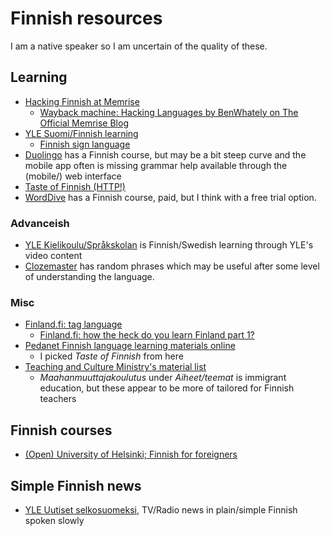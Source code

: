 <!--
SPDX-FileCopyrightText: 2023 Aminda Suomalainen

SPDX-License-Identifier: CC0-1.0
-->

# Finnish resources

I am a native speaker so I am uncertain of the quality of these.

## Learning

- [Hacking Finnish at Memrise](https://app.memrise.com/course/134598/hacking-finnish/)
  - [Wayback machine: Hacking Languages by BenWhately on The Official Memrise Blog](https://web.archive.org/web/20160118103207/http://www.memrise.com/blog/hacking-languages/)
- [YLE Suomi/Finnish learning](https://yle.fi/aihe/artikkeli/2015/12/15/suomi-finnish)
  - [Finnish sign language](https://yle.fi/aihe/artikkeli/2015/12/15/viittomakieli)
- [Duolingo](https://duolingo.com/) has a Finnish course, but may be a bit
  steep curve and the mobile app often is missing grammar help available
  through the (mobile/) web interface
- [Taste of Finnish (HTTP!)](http://tasteoffinnish.fi/)
- [WordDive](https://www.worddive.com/en/) has a Finnish course, paid, but
  I think with a free trial option.

### Advanceish

- [YLE Kielikoulu/Språkskolan](https://yle.fi/aihe/kielikoulu-sprakskolan)
  is Finnish/Swedish learning through YLE's video content
- [Clozemaster](https://www.clozemaster.com/) has random phrases which may
  be useful after some level of understanding the language.

### Misc

- [Finland.fi: tag language](https://finland.fi/tag/language/)
  - [Finland.fi: how the heck do you learn Finland part 1?](https://finland.fi/life-society/how-the-heck-do-you-learn-finnish-part-1/)
- [Pedanet Finnish language learning materials online](https://peda.net/kuopio/kansalaisopisto/kielet/sal/skol)
  - I picked _Taste of Finnish_ from here
- [Teaching and Culture Ministry's material list](https://www.oph.fi/fi/tilastot-ja-julkaisut/julkaisut?publication_type%5BOppimateriaali%5D=Oppimateriaali#)
  - _Maahanmuuttajakoulutus_ under _Aiheet/teemat_ is immigrant education,
    but these appear to be more of tailored for Finnish teachers

## Finnish courses

- [(Open) University of Helsinki; Finnish for foreigners](https://www.helsinki.fi/en/admissions-and-education/open-university/open-university-studies-degree-programme/languages-and-literatures-finland/finnish-foreigners)

## Simple Finnish news

- [YLE Uutiset selkosuomeksi](https://yle.fi/uutiset/osasto/selkouutiset/),
  TV/Radio news in plain/simple Finnish spoken slowly
